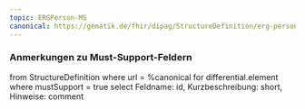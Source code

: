 ```yaml
---
topic: ERGPerson-MS
canonical: https://gematik.de/fhir/dipag/StructureDefinition/erg-person
---
```


### Anmerkungen zu Must-Support-Feldern

<fql>
from
	StructureDefinition
where 
    url = %canonical
for differential.element
where mustSupport = true
select
	Feldname: id, Kurzbeschreibung: short, Hinweise: comment
</fql>

